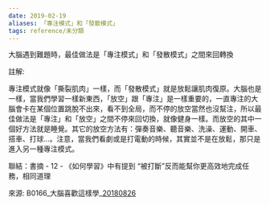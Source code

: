 ```yaml
---
date: 2019-02-19
aliases: 「專注模式」和「發散模式」
tags: reference/未分類
---
```


大腦遇到難題時，最佳做法是「專注模式」和「發散模式」之間來回轉換

註解: 

專注模式就像「撕裂肌肉」一樣，而「發散模式」就是放鬆讓肌肉復原。大腦也是一樣，當我們學習一樣新東西，「放空」跟「專注」是一樣重要的，一直專注的大腦會卡在某個位置跳脫不出來，看不到全局，而不停的放空當然也沒幫注，所以最佳做法是「專注」和「放空」之間不停來回切換，就像健身一樣。而放空的其中一個好方法就是睡覺。其它的放空方法有：彈奏音樂、聽音樂、洗澡、運動、開車、搭車、打球...。注意，當我們看劇或是打電動的時候，其實並不是在放鬆，那只是進入另一種專注模式。

聯結：書摘 - 12 - 《如何學習》中有提到 “被打斷”反而能幫你更高效地完成任務，相同道理

來源: B0166_大腦喜歡這樣學_[20180826](tel:20180826)
